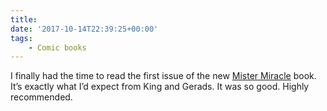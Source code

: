 ```yaml
---
title:
date: '2017-10-14T22:39:25+00:00'
tags:
    - Comic books
---
```


I finally had the time to read the first issue of the new [Mister Miracle](https://www.dccomics.com/comics/mister-miracle-2017/mister-miracle-1) book. It’s exactly what I’d expect from King and Gerads. It was so good. Highly recommended.